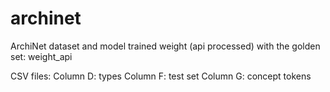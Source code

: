# archinet
ArchiNet dataset and model
trained weight (api processed) with the golden set: weight_api

CSV files:
Column D: types
Column F: test set
Column G: concept tokens
